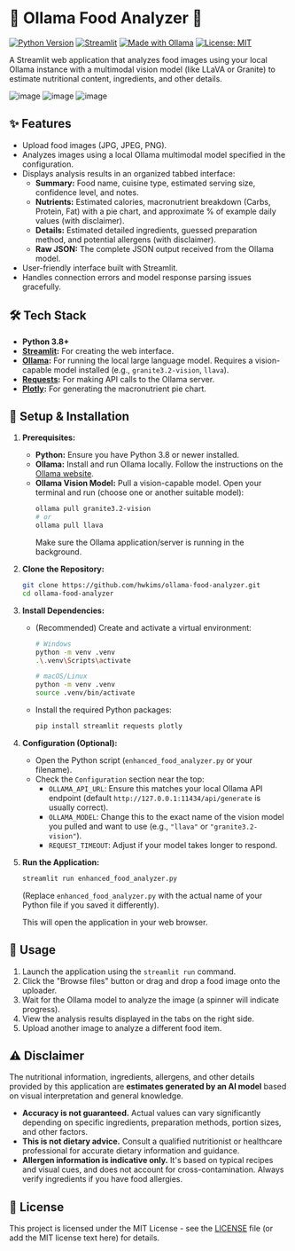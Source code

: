 # 🍲 Ollama Food Analyzer 📸

[![Python Version](https://img.shields.io/badge/Python-3.8+-blue.svg)](https://www.python.org/)
[![Streamlit](https://img.shields.io/badge/Streamlit-_-%23FF4B4B)](https://streamlit.io)
[![Made with Ollama](https://img.shields.io/badge/Made%20with-Ollama-_.svg?color=000000&labelColor=FFFFFF)](https://ollama.com/)
[![License: MIT](https://img.shields.io/badge/License-MIT-yellow.svg)](https://opensource.org/licenses/MIT)

A Streamlit web application that analyzes food images using your local Ollama instance with a multimodal vision model (like LLaVA or Granite) to estimate nutritional content, ingredients, and other details.

 ![image](https://github.com/user-attachments/assets/79b226d1-b36a-4eec-b453-870e10a049e2)
![image](https://github.com/user-attachments/assets/5e195382-bc27-471e-89de-5da90ef930bf)
![image](https://github.com/user-attachments/assets/bc632112-6b61-4ea2-aa00-639ea294f2b2)


## ✨ Features

*   Upload food images (JPG, JPEG, PNG).
*   Analyzes images using a local Ollama multimodal model specified in the configuration.
*   Displays analysis results in an organized tabbed interface:
    *   **Summary:** Food name, cuisine type, estimated serving size, confidence level, and notes.
    *   **Nutrients:** Estimated calories, macronutrient breakdown (Carbs, Protein, Fat) with a pie chart, and approximate % of example daily values (with disclaimer).
    *   **Details:** Estimated detailed ingredients, guessed preparation method, and potential allergens (with disclaimer).
    *   **Raw JSON:** The complete JSON output received from the Ollama model.
*   User-friendly interface built with Streamlit.
*   Handles connection errors and model response parsing issues gracefully.

## 🛠️ Tech Stack

*   **Python 3.8+**
*   **[Streamlit](https://streamlit.io/):** For creating the web interface.
*   **[Ollama](https://ollama.com/):** For running the local large language model. Requires a vision-capable model installed (e.g., `granite3.2-vision`, `llava`).
*   **[Requests](https://requests.readthedocs.io/):** For making API calls to the Ollama server.
*   **[Plotly](https://plotly.com/python/):** For generating the macronutrient pie chart.

## 🚀 Setup & Installation

1.  **Prerequisites:**
    *   **Python:** Ensure you have Python 3.8 or newer installed.
    *   **Ollama:** Install and run Ollama locally. Follow the instructions on the [Ollama website](https://ollama.com/).
    *   **Ollama Vision Model:** Pull a vision-capable model. Open your terminal and run (choose one or another suitable model):
        ```bash
        ollama pull granite3.2-vision
        # or
        ollama pull llava
        ```
        Make sure the Ollama application/server is running in the background.

2.  **Clone the Repository:**
    ```bash
    git clone https://github.com/hwkims/ollama-food-analyzer.git
    cd ollama-food-analyzer
    ```

3.  **Install Dependencies:**
    *   (Recommended) Create and activate a virtual environment:
        ```bash
        # Windows
        python -m venv .venv
        .\.venv\Scripts\activate

        # macOS/Linux
        python -m venv .venv
        source .venv/bin/activate
        ```
    *   Install the required Python packages:
        ```bash
        pip install streamlit requests plotly
        ```

4.  **Configuration (Optional):**
    *   Open the Python script (`enhanced_food_analyzer.py` or your filename).
    *   Check the `Configuration` section near the top:
        *   `OLLAMA_API_URL`: Ensure this matches your local Ollama API endpoint (default `http://127.0.0.1:11434/api/generate` is usually correct).
        *   `OLLAMA_MODEL`: Change this to the exact name of the vision model you pulled and want to use (e.g., `"llava"` or `"granite3.2-vision"`).
        *   `REQUEST_TIMEOUT`: Adjust if your model takes longer to respond.

5.  **Run the Application:**
    ```bash
    streamlit run enhanced_food_analyzer.py
    ```
    (Replace `enhanced_food_analyzer.py` with the actual name of your Python file if you saved it differently).

    This will open the application in your web browser.

## 📖 Usage

1.  Launch the application using the `streamlit run` command.
2.  Click the "Browse files" button or drag and drop a food image onto the uploader.
3.  Wait for the Ollama model to analyze the image (a spinner will indicate progress).
4.  View the analysis results displayed in the tabs on the right side.
5.  Upload another image to analyze a different food item.

## ⚠️ Disclaimer

The nutritional information, ingredients, allergens, and other details provided by this application are **estimates generated by an AI model** based on visual interpretation and general knowledge.

*   **Accuracy is not guaranteed.** Actual values can vary significantly depending on specific ingredients, preparation methods, portion sizes, and other factors.
*   **This is not dietary advice.** Consult a qualified nutritionist or healthcare professional for accurate dietary information and guidance.
*   **Allergen information is indicative only.** It's based on typical recipes and visual cues, and does not account for cross-contamination. Always verify ingredients if you have food allergies.

## 📄 License

This project is licensed under the MIT License - see the [LICENSE](LICENSE) file (or add the MIT license text here) for details.
